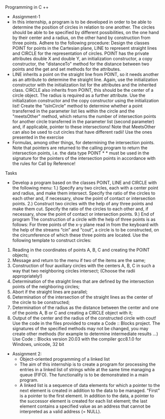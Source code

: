 Programming in C ++
* Assignment-1
* In this internship, a program is to be developed in order to be able to determine the position of circles in relation to one another. The circles should be able to be specified by different possibilities, on the one hand by their center and a radius, on the other hand by construction from three points. Adhere to the following procedure: Design the classes POINT for points in the Cartesian plane, LINE to represent straight lines and CIRCLE for the representation of circles. POINT has the private attributes double X and double Y, an initialization constructor, a copy constructor, the "distanceTo" method for the distance between two points and the get and set methods for the attributes. 
* LINE inherits a point on the straight line from POINT, so it needs another as an attribute to determine the straight line. Again, use the initialization constructor with the initialization list for the attributes and the inherited class. CIRCLE also inherits from POINT, this should be the center of a circle object. The radius is required as a further attribute. Use the initialization constructor and the copy constructor using the initialization list! Create the "isInCircle" method to determine whether a point transferred in the parameter list lies within the circle and the "meetsOther" method, which returns the number of intersection points for another circle transferred in the parameter list (second parameter) and, if applicable, pointer to these intersections! Note that MeetsOther can also be used to cut circles that have different radii! Use the ones presented in the exercise
* Formulas, among other things, for determining the intersection points. Note that pointers are returned to the calling program to return the intersection points, i.e. the data type POINT * * must be used in the signature for the pointers of the intersection points in accordance with the rules for Call by Reference!

 Tasks
* Develop a program based on the classes POINT, LINE and CIRCLE with the following menu:
1.) Specify any two circles, each with a center point and radius, and make them intersect. Specify the ratio of the circles to each other and, if necessary, show the point of contact or intersection points.
2.) Construct two circles with the help of any three points and make them cut. Specify the ratio of the circles to each other and, if necessary, show the point of contact or intersection points.
9.) End of program
The construction of a circle with the help of three points is as follows:
For three points of the x-y plane read in from the keyboard with the help of the streams “cin” and “cout”, a circle is to be constructed, on the circumference of which these three points are located. Use the following template to construct circles:
1. Reading in the coordinates of points A, B, C and creating the POINT objects;
2. Message and return to the menu if two of the items are the same;
3. Construction of four auxiliary circles with the centers A, B, C in such a way that two neighboring circles intersect; (Choose the radii appropriately!)
4. Determination of the straight lines that are defined by the intersection points of the neighboring circles;
5. Abort if the straight lines are parallel;
6. Determination of the intersection of the straight lines as the center of the circle to be constructed;
7. Determination of the radius as the distance between the center and one of the points A, B or C and creating a CIRCLE object with it;
8. Output of the center and the radius of the constructed circle with cout!
Use the code in the files provided to create a Code :: Blocks project. The signatures of the specified methods may not be changed, you may create other methods (for example to determine intermediate results ...)
Use Code :: Blocks version 20.03 with the compiler gcc8.1.0 for Windows, unicode, 32 bit

* Assignment 2: 
  - Object-oriented programming of a linked list
  - The aim of this internship is to create a program for processing the entries in a linked list of strings while at the same time managing a queue (FIFO). The functionality is to be demonstrated in a main program.
  - A linked list is a sequence of data elements for which a pointer to the next element is created in addition to the data to be managed. "First" is a pointer to the first element. In addition to the data, a pointer to the successor element is created for each list element; the last element contains a specified value as an address that cannot be interpreted as a valid address (= NULL).
